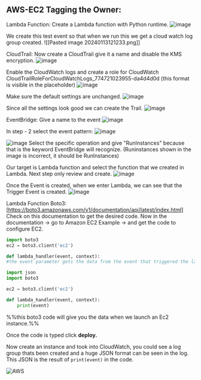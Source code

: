 ## AWS-EC2 Tagging the Owner:

Lambda Function:
Create a Lambda function with Python runtime. 
![image](https://github.com/karthi770/EC2-tagging-Boto3/assets/102706119/2b46a430-5ec3-4f41-9886-a2d2d0a27d71)

We create this test event so that when we run this we get a cloud watch log group created.
![[Pasted image 20240113121233.png]]

CloudTrail:
Now create a CloudTrail give it a name and disable the KMS encryption.
![image](https://github.com/karthi770/EC2-tagging-Boto3/assets/102706119/944f1b95-44eb-4b3e-93fb-88354b7fe15e)

Enable the CloudWatch logs and create a role for CloudWatch CloudTrailRoleForCloudWatchLogs_774721023955-da4d4d0d (this format is visible in the placeholder)
![image](https://github.com/karthi770/EC2-tagging-Boto3/assets/102706119/f0675331-5444-44de-866d-b8aa6d91cc7c)

Make sure the default settings are unchanged.
![image](https://github.com/karthi770/EC2-tagging-Boto3/assets/102706119/2b97f367-e0ab-4897-8544-233ec8bd9e64)

Since all the settings look good we can create the Trail.
![image](https://github.com/karthi770/EC2-tagging-Boto3/assets/102706119/68da4188-9fc5-44a1-a328-d5e7a0b12ccf)

EventBridge:
Give a name to the event
![image](https://github.com/karthi770/EC2-tagging-Boto3/assets/102706119/e434f240-9d86-4d40-9526-63308b200970)

In step - 2 select the event pattern:
![image](https://github.com/karthi770/EC2-tagging-Boto3/assets/102706119/c3eb28ac-b453-4827-9100-9ce147aedf3d)

![image](https://github.com/karthi770/EC2-tagging-Boto3/assets/102706119/14d060d1-844c-48f4-a31a-615b71ff917e)
Select the specific operation and give "RunInstances" because that is the keyword EventBridge will recognize. (Runinstances shown in the image is incorrect, it should be RunInstances)

Our target is Lambda function and select the function that we created in Lambda. Next step only review and create.
![image](https://github.com/karthi770/EC2-tagging-Boto3/assets/102706119/115d9e7d-f2a6-4374-8590-d556029574fb)

Once the Event is created, when we enter Lambda, we can see that the Trigger Event is created. 
![image](https://github.com/karthi770/EC2-tagging-Boto3/assets/102706119/843818d6-193f-44b8-9658-e1aa403cf0d9)

Lambda Function Boto3:
[https://boto3.amazonaws.com/v1/documentation/api/latest/index.html]
Check on this documentation to get the desired code.
Now in the documentation -> go to Amazon EC2 Example -> and get the code to configure EC2.
```python
import boto3
ec2 = boto3.client('ec2')
```

```python
def lambda_handler(event, context):
#the event parameter gets the data from the event that triggered the lambda.
```

```python
import json
import boto3

ec2 = boto3.client('ec2')

def lambda_handler(event, context):
    print(event)

```
%%this boto3 code will give you the data when we launch an Ec2 instance.%%

Once the code is typed click **deploy.**

Now create an instance and took into CloudWatch, you could see a log group thats been created and a huge JSON format can be seen in the log. 
This JSON is the result of `print(event)` in the code. 


![AWS](https://github.com/karthi770/EC2-tagging-Boto3/assets/102706119/110a8102-f9d8-4cef-977c-72369e6c7da3)